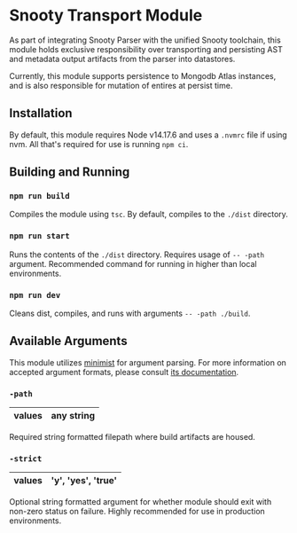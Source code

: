 # Snooty Transport Module

As part of integrating Snooty Parser with the unified Snooty toolchain, this module holds exclusive responsibility over transporting and persisting AST and metadata output artifacts from the parser into datastores.

Currently, this module supports persistence to Mongodb Atlas instances, and is also responsible for mutation of entires at persist time.

## Installation
By default, this module requires Node v14.17.6 and uses a `.nvmrc` file if using nvm.
All that's required for use is running `npm ci`.

## Building and Running
### `npm run build`
Compiles the module using `tsc`. By default, compiles to the `./dist` directory.

### `npm run start`
Runs the contents of the `./dist` directory.
Requires usage of `-- -path` argument.
Recommended command for running in higher than local environments.

### `npm run dev`
Cleans dist, compiles, and runs with arguments `-- -path ./build`.

## Available Arguments
This module utilizes [minimist](https://www.npmjs.com/package/minimist) for argument parsing.
For more information on accepted argument formats, please consult [its documentation](https://www.npmjs.com/package/minimist). 

### `-path`
| values | any string |
|--------|------------|

Required string formatted filepath where build artifacts are housed.

### `-strict`
| values | 'y', 'yes', 'true' |
|--------|--------------------|

Optional string formatted argument for whether module should exit with non-zero status on failure.
Highly recommended for use in production environments.